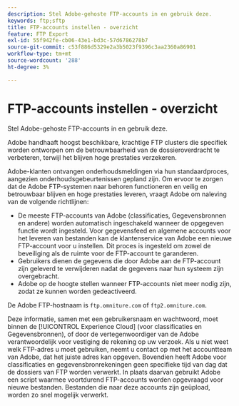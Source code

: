 ```yaml
---
description: Stel Adobe-gehoste FTP-accounts in en gebruik deze.
keywords: ftp;sftp
title: FTP-accounts instellen - overzicht
feature: FTP Export
exl-id: 55f942fe-cb06-43e1-bd3c-57d6786278b7
source-git-commit: c53f886d5329e2a3b5023f9396c3aa2360a86901
workflow-type: tm+mt
source-wordcount: '288'
ht-degree: 3%

---
```


# FTP-accounts instellen - overzicht

Stel Adobe-gehoste FTP-accounts in en gebruik deze.

Adobe handhaaft hoogst beschikbare, krachtige FTP clusters die specifiek worden ontworpen om de betrouwbaarheid van de dossieroverdracht te verbeteren, terwijl het blijven hoge prestaties verzekeren.

Adobe-klanten ontvangen onderhoudsmeldingen via hun standaardproces, aangezien onderhoudsgebeurtenissen gepland zijn. Om ervoor te zorgen dat de Adobe FTP-systemen naar behoren functioneren en veilig en betrouwbaar blijven en hoge prestaties leveren, vraagt Adobe om naleving van de volgende richtlijnen:

* De meeste FTP-accounts van Adobe (classificaties, Gegevensbronnen en andere) worden automatisch ingeschakeld wanneer de opgegeven functie wordt ingesteld. Voor gegevensfeed en algemene accounts voor het leveren van bestanden kan de klantenservice van Adobe een nieuwe FTP-account voor u instellen. Dit proces is ingesteld om zowel de beveiliging als de ruimte voor de FTP-account te garanderen.
* Gebruikers dienen de gegevens die door Adobe aan de FTP-account zijn geleverd te verwijderen nadat de gegevens naar hun systeem zijn overgebracht.
* Adobe op de hoogte stellen wanneer FTP-accounts niet meer nodig zijn, zodat ze kunnen worden gedeactiveerd.

De Adobe FTP-hostnaam is `ftp.omniture.com` of `ftp2.omniture.com`.

Deze informatie, samen met een gebruikersnaam en wachtwoord, moet binnen de [!UICONTROL Experience Cloud] (voor classificaties en Gegevensbronnen), of door de vertegenwoordiger van de Adobe verantwoordelijk voor vestiging de rekening op uw verzoek. Als u niet weet welk FTP-adres u moet gebruiken, neemt u contact op met het accountteam van Adobe, dat het juiste adres kan opgeven. Bovendien heeft Adobe voor classificaties en gegevensbronrekeningen geen specifieke tijd van dag dat de dossiers van FTP worden verwerkt. In plaats daarvan gebruikt Adobe een script waarmee voortdurend FTP-accounts worden opgevraagd voor nieuwe bestanden. Bestanden die naar deze accounts zijn geüpload, worden zo snel mogelijk verwerkt.
